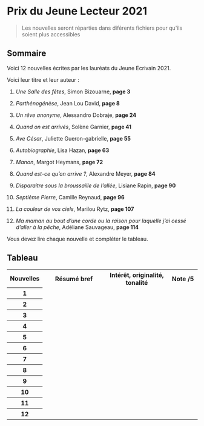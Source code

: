 # Prix du Jeune Lecteur 2021

> Les nouvelles seront réparties dans diférents fichiers pour qu'ils soient plus accessibles

## Sommaire

Voici 12 nouvelles écrites par les lauréats du Jeune Ecrivain 2021.

Voici leur titre et leur auteur :

1. *Une Salle des fêtes*, Simon Bizouarne, __page 3__

2. *Parthénogénèse*, Jean Lou David, __page 8__

3. *Un rêve anonyme*, Alessandro Dobraje, __page 24__

4. *Quand on est arrivés*, Solène Garnier, __page 41__

5. *Ave César*, Juliette Gueron-gabrielle, __page 55__

6. *Autobiographie*, Lisa Hazan, __page 63__

7. *Manon*, Margot Heymans, __page 72__

8. *Quand est-ce qu’on arrive ?*, Alexandre Meyer, __page 84__

9. *Disparaitre sous la broussaille de l’allée*, Lisiane Rapin, __page 90__

10. *Septième Pierre*, Camille Reynaud, __page 96__

11. *La couleur de vos ciels*, Marilou Rytz, __page 107__

12. *Ma maman au bout d’une corde ou la raison pour laquelle j’ai cessé d’aller à la pêche*, Adéliane Sauvageau, __page 114__

Vous devez lire chaque nouvelle et compléter le tableau.

## Tableau

<table>
	<tr>
		<th>Nouvelles</th>
		<th width=42%>Résumé bref</th>
		<th width=40%>Intérêt, originalité, tonalité</th>
		<th width=18%>Note /5</th>
	</tr>
	<tr>
		<th>1</th>
		<td></td>
		<td></td>
		<td></td>
	</tr>
	<tr>
		<th>2</th>
		<td></td>
		<td></td>
		<td></td>
	</tr>
	<tr>
		<th>3</th>
		<td></td>
		<td></td>
		<td></td>
	</tr>
	<tr>
		<th>4</th>
		<td></td>
		<td></td>
		<td></td>
	</tr>
	<tr>
		<th>5</th>
		<td></td>
		<td></td>
		<td></td>
	</tr>
	<tr>
		<th>6</th>
		<td></td>
		<td></td>
		<td></td>
	</tr>
	<tr>
		<th>7</th>
		<td></td>
		<td></td>
		<td></td>
	</tr>
	<tr>
		<th>8</th>
		<td></td>
		<td></td>
		<td></td>
	</tr>
	<tr>
		<th>9</th>
		<td></td>
		<td></td>
		<td></td>
	</tr>
	<tr>
		<th>10</th>
		<td></td>
		<td></td>
		<td></td>
	</tr>
	<tr>
		<th>11</th>
		<td></td>
		<td></td>
		<td></td>
	</tr>
	<tr>
		<th>12</th>
		<td></td>
		<td></td>
		<td></td>
	</tr>
</table>
